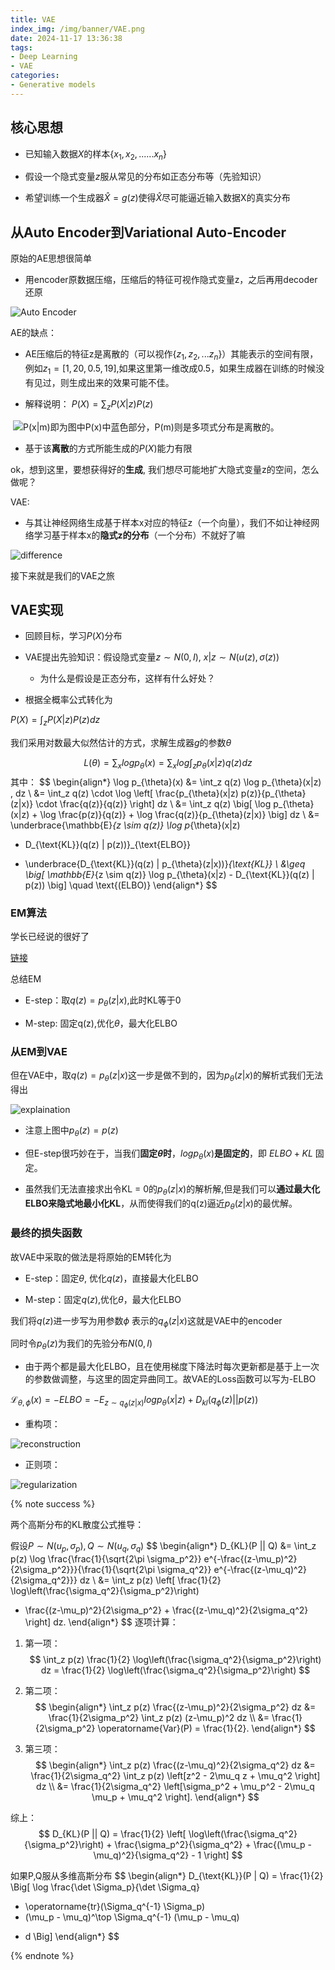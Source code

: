 ```yaml
---
title: VAE
index_img: /img/banner/VAE.png
date: 2024-11-17 13:36:38
tags:
- Deep Learning
- VAE
categories:
- Generative models
---
```


## 核心思想

- 已知输入数据$X$的样本$\{x_1, x_2, ......x_n\}$

- 假设一个隐式变量$z$服从常见的分布如正态分布等（先验知识）

- 希望训练一个生成器$\hat X = g(z)$使得$\hat X$尽可能逼近输入数据X的真实分布



## 从Auto Encoder到Variational Auto-Encoder

原始的AE思想很简单

- 用encoder原数据压缩，压缩后的特征可视作隐式变量z，之后再用decoder还原

![Auto Encoder](/img/VAE/AE.png)

AE的缺点：

* AE压缩后的特征z是离散的（可以视作$\{z_1, z_2, ...z_n\}$）其能表示的空间有限，例如$z_1 = [1,20,0.5,19]$,如果这里第一维改成0.5，如果生成器在训练的时候没有见过，则生成出来的效果可能不佳。

* 解释说明： $P(X) = \sum_z P(X|z)P(z)$

​	![P(x|m)即为图中P(x)中蓝色部分，P(m)则是多项式分布是离散的。](/img/VAE/AE_px.png)

- 基于该**离散**的方式所能生成的$P(X)$能力有限

ok，想到这里，要想获得好的**生成**, 我们想尽可能地扩大隐式变量z的空间，怎么做呢？

VAE:

- 与其让神经网络生成基于样本x对应的特征z（一个向量），我们不如让神经网络学习基于样本x的**隐式z的分布**（一个分布）不就好了嘛

![difference](/img/VAE/difference.png)

接下来就是我们的VAE之旅

## VAE实现

- 回顾目标，学习$P(X)$分布

- VAE提出先验知识：假设隐式变量$z \sim N (0,I)$,  $x|z \sim N(u(z), \sigma (z))$

  - 为什么是假设是正态分布，这样有什么好处？

- 根据全概率公式转化为

$P(X) = \int_z P(X|z)P(z)dz$

我们采用对数最大似然估计的方式，求解生成器$g$的参数$\theta$

$$
L(\theta) = \sum _x logp_{\theta}(x) =\sum_x log\int_z p_{\theta}(x|z)q(z)dz
$$
其中：
$$
\begin{align*}
\log p_{\theta}(x) 
&= \int_z q(z) \log p_{\theta}(x|z) \, dz \\
&= \int_z q(z) \cdot \log \left[ \frac{p_{\theta}(x|z) p(z)}{p_{\theta}(z|x)} \cdot \frac{q(z)}{q(z)} \right] dz \\
&= \int_z q(z) \big[ \log p_{\theta}(x|z) + \log \frac{p(z)}{q(z)} + \log \frac{q(z)}{p_{\theta}(z|x)} \big] dz \\
&= \underbrace{\mathbb{E}_{z \sim q(z)} \log p_{\theta}(x|z) 
- D_{\text{KL}}(q(z) \| p(z))}_{\text{ELBO}} 
+ \underbrace{D_{\text{KL}}(q(z) \| p_{\theta}(z|x))}_{\text{KL}} \\
&\geq \big[ \mathbb{E}_{z \sim q(z)} \log p_{\theta}(x|z) - D_{\text{KL}}(q(z) \| p(z)) \big] \quad \text{(ELBO)}
\end{align*}
$$

### EM算法

学长已经说的很好了

[链接](https://xyfjason.top/blog-main/2022/08/23/EM%E7%AE%97%E6%B3%95/)

总结EM

- E-step：取$q(z) = p_\theta(z|x)$,此时KL等于0

- M-step: 固定q(z),优化$\theta$，最大化ELBO

### 从EM到VAE

但在VAE中，取$q(z) = p_\theta(z|x)$这一步是做不到的，因为$p_\theta(z|x)$的解析式我们无法得出

![explaination](/img/VAE/gpt.png)

- 注意上图中$p_{\theta}(z) = p(z)$

- 但E-step很巧妙在于，当我们**固定$\theta$时**，$logp_{\theta }(x)$**是固定的**，即 $ELBO + KL$ 固定。

- 虽然我们无法直接求出令KL = 0的$p_\theta(z|x)$的解析解,但是我们可以**通过最大化ELBO来隐式地最小化KL**，从而使得我们的q(z)逼近$p_\theta(z|x)$的最优解。

### 最终的损失函数

故VAE中采取的做法是将原始的EM转化为

- E-step：固定$\theta$,  优化$q(z)$，直接最大化ELBO

- M-step：固定$q(z)$,优化$\theta$，最大化ELBO

我们将$q(z)$进一步写为用参数$\phi$ 表示的$q_{\phi} (z|x)$这就是VAE中的encoder

同时令$p_{\theta}(z)$为我们的先验分布$N(0,I)$

- 由于两个都是最大化ELBO，且在使用梯度下降法时每次更新都是基于上一次的参数做调整，与这里的固定异曲同工。故VAE的Loss函数可以写为-ELBO

$\mathcal{L}_{\theta, \phi}(x)= -ELBO = -E_{z\sim q_{\phi}(z|x)} logp_{\theta}(x|z) + D_{kl}(q_{\phi}(z)||p(z))$

- 重构项：

![reconstruction](/img/VAE/reconstruct.png)

- 正则项：

![regularization](/img/VAE/regular.png)

{% note success %}

两个高斯分布的KL散度公式推导：

假设$P \sim N(u_p, \sigma_p), Q\sim N(u_q, \sigma_q)$
$$
\begin{align*}
D_{KL}(P || Q) &= \int_z p(z) \log \frac{\frac{1}{\sqrt{2\pi \sigma_p^2}} e^{-\frac{(z-\mu_p)^2}{2\sigma_p^2}}}{\frac{1}{\sqrt{2\pi \sigma_q^2}} e^{-\frac{(z-\mu_q)^2}{2\sigma_q^2}}} dz \\
&= \int_z p(z) \left[ \frac{1}{2} \log\left(\frac{\sigma_q^2}{\sigma_p^2}\right) 
- \frac{(z-\mu_p)^2}{2\sigma_p^2} + \frac{(z-\mu_q)^2}{2\sigma_q^2} \right] dz.
\end{align*}
$$
逐项计算：

1. 第一项：
   $$
   \int_z p(z) \frac{1}{2} \log\left(\frac{\sigma_q^2}{\sigma_p^2}\right) dz 
   = \frac{1}{2} \log\left(\frac{\sigma_q^2}{\sigma_p^2}\right)
   $$

2. 第二项：
   $$
   \begin{align*}
   \int_z p(z) \frac{(z-\mu_p)^2}{2\sigma_p^2} dz 
   &= \frac{1}{2\sigma_p^2} \int_z p(z) (z-\mu_p)^2 dz \\
   &= \frac{1}{2\sigma_p^2} \operatorname{Var}(P) = \frac{1}{2}.
   \end{align*}
   $$


3. 第三项：
   $$
   \begin{align*}
   \int_z p(z) \frac{(z-\mu_q)^2}{2\sigma_q^2} dz 
   &= \frac{1}{2\sigma_q^2} \int_z p(z) \left[z^2 - 2\mu_q z + \mu_q^2 \right] dz \\
   &= \frac{1}{2\sigma_q^2} \left[\sigma_p^2 + \mu_p^2 - 2\mu_q \mu_p + \mu_q^2 \right].
   \end{align*}
   $$

综上：
$$
D_{KL}(P || Q) = \frac{1}{2} \left[ \log\left(\frac{\sigma_q^2}{\sigma_p^2}\right)  + \frac{\sigma_p^2}{\sigma_q^2}  + \frac{(\mu_p - \mu_q)^2}{\sigma_q^2} - 1 \right]
$$


如果P,Q服从多维高斯分布
$$
\begin{align*}
D_{\text{KL}}(P \| Q) = 
\frac{1}{2} \Big[ 
\log \frac{\det \Sigma_p}{\det \Sigma_q} 
+ \operatorname{tr}(\Sigma_q^{-1} \Sigma_p) 
+ (\mu_p - \mu_q)^\top \Sigma_q^{-1} (\mu_p - \mu_q)
- d
\Big]
\end{align*}
$$


{% endnote %}
